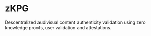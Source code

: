 # zKPG

Descentralized audivisual content authenticity validation using zero knowledge proofs, user validation and attestations.

